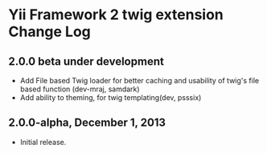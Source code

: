 Yii Framework 2 twig extension Change Log
=========================================

2.0.0 beta under development
----------------------------

- Add File based Twig loader for better caching and usability of twig's file based function (dev-mraj, samdark)
- Add ability to theming, for twig templating(dev, psssix) 

2.0.0-alpha, December 1, 2013
-----------------------------

- Initial release.
